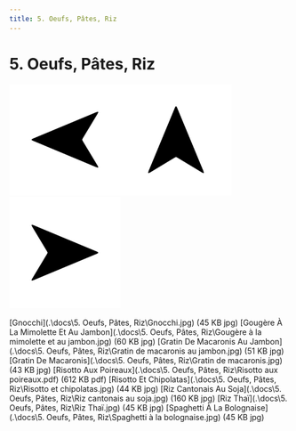 ```yaml
---
title: 5. Oeufs, Pâtes, Riz
---  
```

# 5. Oeufs, Pâtes, Riz  
<p align="justify"><a href="4. Végétarien.html"><img src=".\assets\left.svg" title="Page précedente" style="height: 5vh" /></a><a href="."><img src=".\assets\up.svg" title="Page parente" style="height: 5vh" /></a><a href="6. Dessert.html"><img src=".\assets\right.svg" title="Page suivante" style="height: 5vh" /></a></p>  
[Gnocchi](.\docs\5. Oeufs, Pâtes, Riz\Gnocchi.jpg) (45 KB jpg)  
[Gougère À La Mimolette Et Au Jambon](.\docs\5. Oeufs, Pâtes, Riz\Gougère à la mimolette et au jambon.jpg) (60 KB jpg)  
[Gratin De Macaronis Au Jambon](.\docs\5. Oeufs, Pâtes, Riz\Gratin de macaronis au jambon.jpg) (51 KB jpg)  
[Gratin De Macaronis](.\docs\5. Oeufs, Pâtes, Riz\Gratin de macaronis.jpg) (43 KB jpg)  
[Risotto Aux Poireaux](.\docs\5. Oeufs, Pâtes, Riz\Risotto aux poireaux.pdf) (612 KB pdf)  
[Risotto Et Chipolatas](.\docs\5. Oeufs, Pâtes, Riz\Risotto et chipolatas.jpg) (44 KB jpg)  
[Riz Cantonais Au Soja](.\docs\5. Oeufs, Pâtes, Riz\Riz cantonais au soja.jpg) (160 KB jpg)  
[Riz Thaï](.\docs\5. Oeufs, Pâtes, Riz\Riz Thaï.jpg) (45 KB jpg)  
[Spaghetti À La Bolognaise](.\docs\5. Oeufs, Pâtes, Riz\Spaghetti à la bolognaise.jpg) (45 KB jpg)  
